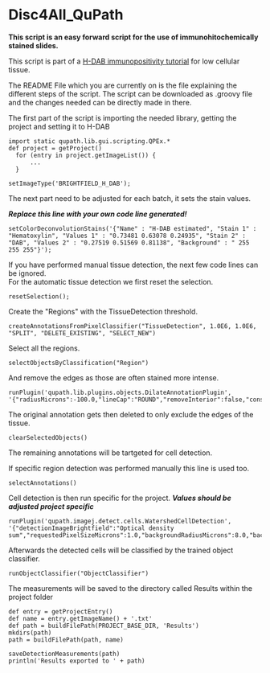 # Disc4All_QuPath

**This script is an easy forward script for the use of immunohitochemically stained slides.**

This script is part of a [H-DAB immunopositivity tutorial](https://app.gitbook.com/o/kAkxf5RLoV6dm2APAW3P/s/SleK316zl0BYwa7DfK2J/~/changes/9/qupath-h-dab-docs/qupath-script) for low cellular tissue.  

The README File which you are currently on is the file explaining the different steps of the script. 
The script can be downloaded as .groovy file and the changes needed can be directly made in there. 

The first part of the script is importing the needed library, getting the project and setting it to H-DAB
  
```
import static qupath.lib.gui.scripting.QPEx.* 
def project = getProject()
  for (entry in project.getImageList()) {
      ...
  }

setImageType('BRIGHTFIELD_H_DAB');

```

The next part need to be adjusted for each batch, it sets the stain values. 

***Replace this line with your own code line generated!***
```
setColorDeconvolutionStains('{"Name" : "H-DAB estimated", "Stain 1" : "Hematoxylin", "Values 1" : "0.73481 0.63078 0.24935", "Stain 2" : "DAB", "Values 2" : "0.27519 0.51569 0.81138", "Background" : " 255 255 255"}');
```
If you have performed manual tissue detection, the next few code lines can be ignored.   
For the automatic tissue detection we first reset the selection.
```
resetSelection();
```

Create the "Regions" with the TissueDetection threshold. 
```
createAnnotationsFromPixelClassifier("TissueDetection", 1.0E6, 1.0E6, "SPLIT", "DELETE_EXISTING", "SELECT_NEW")
```

Select all the regions.
```
selectObjectsByClassification("Region")
```

And remove the edges as those are often stained more intense.
```
runPlugin('qupath.lib.plugins.objects.DilateAnnotationPlugin', '{"radiusMicrons":-100.0,"lineCap":"ROUND","removeInterior":false,"constrainToParent":true}')
```
The original annotation gets then deleted to only exclude the edges of the tissue. 
```
clearSelectedObjects()
```

The remaining annotations will be tartgeted for cell detection.

If specific region detection was performed manually this line is used too. 
```
selectAnnotations()
```

Cell detection is then run specific for the project. 
***Values should be adjusted project specific***

```
runPlugin('qupath.imagej.detect.cells.WatershedCellDetection', '{"detectionImageBrightfield":"Optical density sum","requestedPixelSizeMicrons":1.0,"backgroundRadiusMicrons":8.0,"backgroundByReconstruction":true,"medianRadiusMicrons":0.0,"sigmaMicrons":1.5,"minAreaMicrons":20.0,"maxAreaMicrons":400.0,"threshold":0.2,"maxBackground":0.25,"watershedPostProcess":true,"excludeDAB":false,"cellExpansionMicrons":5.0,"includeNuclei":true,"smoothBoundaries":true,"makeMeasurements":true}')
```

Afterwards the detected cells will be classified by the trained object classifier.

```
runObjectClassifier("ObjectClassifier")
```

The measurements will be saved to the directory called Results within the project folder
```
def entry = getProjectEntry()
def name = entry.getImageName() + '.txt'
def path = buildFilePath(PROJECT_BASE_DIR, 'Results')
mkdirs(path)
path = buildFilePath(path, name)

saveDetectionMeasurements(path)		
println('Results exported to ' + path)
```

